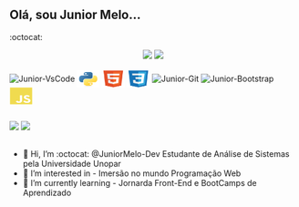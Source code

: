  ## Olá, sou Junior Melo...

:octocat:

<div align="center">
  <a href="https://github.com/juniormelo-dev"></a>
  <img height="180em" src="https://github-readme-stats.vercel.app/api?username=juniormelo-dev&show_icons=true&theme=dark&include_all_commits=true&count_private=true"/>
  <img height="180em" src="https://github-readme-stats.vercel.app/api/top-langs/?username=juniormelo-dev&layout=compact&langs_count=7&theme=dark"/>
</div>
  
<div style="display: inline_block"><br>
  <img align="center" alt="Junior-VsCode" height="30" width="40" src="https://cdn.jsdelivr.net/gh/devicons/devicon/icons/vscode/vscode-original.svg"/>
  <img align="center" alt="Junior-Python" height="30" width="40" src="https://raw.githubusercontent.com/devicons/devicon/master/icons/python/python-original.svg"/>
  <!--img align="center" alt="Junior-React" height="30" width="40" src="https://raw.githubusercontent.com/devicons/devicon/master/icons/react/react-original.svg"-->
  <img align="center" alt="Junior-HTML" height="30" width="40" src="https://raw.githubusercontent.com/devicons/devicon/master/icons/html5/html5-original.svg"/>
  <img align="center" alt="Junior-CSS" height="30" width="40" src="https://raw.githubusercontent.com/devicons/devicon/master/icons/css3/css3-original.svg"/>
  <img align="center" alt="Junior-Git" height="30" width="40" src="https://cdn.jsdelivr.net/gh/devicons/devicon/icons/git/git-original.svg"/>
  <img align="center" alt="Junior-Bootstrap" height="30" width="40" src="https://cdn.jsdelivr.net/gh/devicons/devicon/icons/bootstrap/bootstrap-plain.svg"/>
  <img align="center" alt="Junior-Js" height="30" width="40" src="https://raw.githubusercontent.com/devicons/devicon/master/icons/javascript/javascript-plain.svg"/>
 </div>  

## 
  
<div> 
  <a href ="juniormelo.dev@gmail.com"><img src="https://img.shields.io/badge/-Gmail-D14836?style=for-the-badge&logo=gmail&logoColor=white" target="_blank"></a>
  <a href="https://www.linkedin.com/in/juniormelo01" target="_blank"><img src="https://img.shields.io/badge/-LinkedIn-%230077B5?style=for-the-badge&logo=linkedin&logoColor=white" target="_blank"></a>  
</div>  
  
## 
  
- 👋 Hi, I’m  :octocat:  @JuniorMelo-Dev Estudante de Análise de Sistemas pela Universidade Unopar
- 👀 I’m interested in - Imersão no mundo Programação Web
- 🌱 I’m currently learning - Jornarda Front-End e BootCamps de Aprendizado
